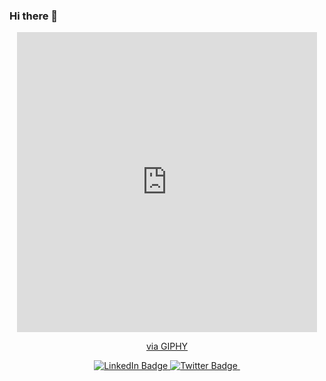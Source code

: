 ### Hi there 👋

<div id="header" align="center">
  <iframe src="https://giphy.com/embed/l41lS3Qhf9jq83hm0" width="480" height="480" frameBorder="0" class="giphy-embed" allowFullScreen></iframe><p><a href="https://giphy.com/gifs/loop-mograph-tunnel-l41lS3Qhf9jq83hm0">via GIPHY</a></p>
</div>
<div id="badges" align="center">
  <a href="https://www.linkedin.com/in/earthtoyash">
    <img src="https://img.shields.io/badge/LinkedIn-blue?style=for-the-badge&logo=linkedin&logoColor=white" alt="LinkedIn Badge"/>
  </a>
  <a href="https://www.twitter.com/earthtoyash">
    <img src="https://img.shields.io/badge/Twitter-blue?style=for-the-badge&logo=twitter&logoColor=white" alt="Twitter Badge"/>
  </a>
  <img src="https://komarev.com/ghpvc/?username=earthtoyash&style=flat-square&color=red" alt=""/>
</div>

